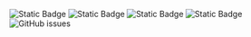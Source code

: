 ![Static Badge](https://img.shields.io/badge/blacklists-60-000000) ![Static Badge](https://img.shields.io/badge/blacklisted-2632907-cc0000) ![Static Badge](https://img.shields.io/badge/whitelisted-2245-00CC00) ![Static Badge](https://img.shields.io/badge/streaming_blacklist-28107-000000) ![GitHub issues](https://img.shields.io/github/issues/fabriziosalmi/blacklists)
